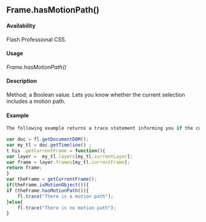 ## Frame.hasMotionPath()

#### Availability

Flash Professional CS5.

#### Usage

*Frame.hasMotionPath()*

#### Description

Method; a Boolean value. Lets you know whether the current selection includes a motion path.

#### Example

```javascript
The following example returns a trace statement informing you if the current selection has a motion path.

var doc = fl.getDocumentDOM(); 
var my_tl = doc.getTimeline() ;
t his .getCurrentFrame = function(){
var layer =  my_tl.layers[my_tl.currentLayer]; 
var frame = layer.frames[my_tl.currentFrame]; 
return frame;
}
var theFrame = getCurrentFrame(); 
if(theFrame.isMotionObject()){
if (theFrame.hasMotionPath()){ 
    fl.trace("There is a motion path");
}else{
    fl.trace("There is no motion path");
}

```